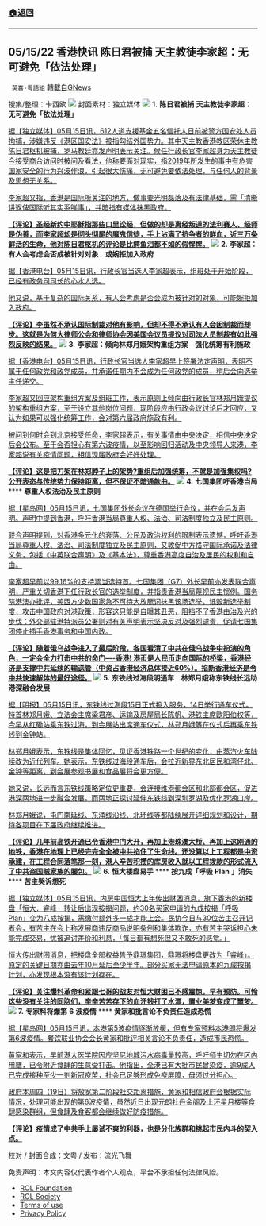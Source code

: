 ###  [:house:返回](README.md)
---


## 05/15/22 香港快讯 陈日君被捕 天主教徒李家超：无可避免「依法处理」
` 英喜-粵語組` [轉載自GNews](https://gnews.org/zh-hans/2535557/)

搜集/整理：卡西欧
 ![](https://assets.gnews.org/wp-content/uploads/2022/05/0515fenmian.jpg) 
封面素材：独立媒体
 ![](https://assets.gnews.org/wp-content/uploads/2022/05/2022-05-15-1.png) 
**1.** **陈日君被捕** **天主教徒李家超：无可避免「依法处理」**
 
[据【独立媒体】05月15日讯，612人道支援基金五名信托人日前被警方国安处人员拘捕，涉嫌违反《港区国安法》被指勾结外国势力。其中天主教香港教区荣休主教陈日君枢机被捕，罗马教廷亦发声明表示关注。候任行政长官李家超身为天主教徒今接受商台访问时被问及看法，他称要面对现实，指2019年所发生的事中有危害国家安全的行为兴波作浪，引起很大伤痛，无可避免要依法处理，与任何人的背景及思想无关系。](https://www.inmediahk.net/node/政經/陳日君被捕-天主教徒李家超：無可避免依法處理)
 
[李家超又指，香港是国际所关注的地方，做事要光明磊落及有法律基础，需「清晰讲返俾国际听其实系咩事」，并暗指有媒体抹黑政府。](https://www.inmediahk.net/node/政經/陳日君被捕-天主教徒李家超：無可避免依法處理)
 
**[【评论】圣经新约中耶稣指那些口里讼经，但做的却是离经叛道的法利赛人、经师是伪善，而李家超却是彻头彻尾的魔鬼信徒，手上沾满了抗争者的鲜血，近三万条鲜活的生命，他对陈日君枢机的评论是比鳄鱼泪都不如的假惺惺。](https://www.inmediahk.net/node/政經/陳日君被捕-天主教徒李家超：無可避免依法處理)**
 ![](https://assets.gnews.org/wp-content/uploads/2022/05/2022-05-15-2.png) 
**2.** **李家超：有人会考虑会否成被针对对象　或婉拒加入政府**
 
[据【香港电台】05月15日讯，行政长官当选人李家超表示，组班处于开始阶段，已经有政务司司长的心水人选。](https://news.rthk.hk/rthk/ch/component/k2/1648612-20220515.htm)
 
[他又说，基于复杂的国际关系，有人会考虑是否会成为被针对的对象，可能婉拒加入政府。](https://news.rthk.hk/rthk/ch/component/k2/1648612-20220515.htm)
 
**[【评论】李虽然不承认国际制裁对他有影响，但却不得不承认有人会因制裁而却步。这就是为何大律师公会和律师协会因美国会议员提议对司法人员制裁有如此强烈反映的结果。](https://news.rthk.hk/rthk/ch/component/k2/1648612-20220515.htm)**
 ![](https://assets.gnews.org/wp-content/uploads/2022/05/2022-05-15-3.png) 
**3.** **李家超：倾向林郑月娥架构重组方案　强化统筹有利施政**
 
[据【香港电台】05月15日讯，行政长官当选人李家超早上签署法定声明，表明不属于任何政党和政党成员，并承诺任期内不会成为任何政党的成员，稍后会向选举主任递交。](https://news.rthk.hk/rthk/ch/component/k2/1648610-20220515.htm)
 
[李家超又回应架构重组方案及组班工作，表示原则上倾向由行政长官林郑月娥提议的架构重组方案，至于设立其他岗位问题，现阶段应由行政会议讨论后才回应，又认为如果可以强化统筹工作，会对第六届政府施政有利。](https://news.rthk.hk/rthk/ch/component/k2/1648610-20220515.htm)
 
[被问到何时会到北京接受任命，李家超表示，有关事情由中央决定，相信中央决定后会公布。至于会否担心有第六波疫情，以至影响回归活动及中央领导人来港，李家超说有关疫情问题，相信现届政府会好好处理。](https://news.rthk.hk/rthk/ch/component/k2/1648610-20220515.htm)
 
**[【评论】这是把刀架在林郑脖子上的架势?重组后加强统筹，不就是加强集权吗? 公开表态与传统势力保持距离，但不保证不暗通款曲。](https://news.rthk.hk/rthk/ch/component/k2/1648610-20220515.htm)**
 ![](https://assets.gnews.org/wp-content/uploads/2022/05/2022-05-15-4.png) 
**4.** **七国集团吁香港当局** **** **尊重人权法治及民主原则**
 
[据【星岛网】05月15日讯，七国集团外长会议在德国举行会议，并在会后发声明。声明中提到香港，呼吁香港当局尊重人权、法治、司法制度独立及民主原则。](https://std.stheadline.com/realtime/article/1837418/即時-港聞-七國集團籲香港當局-尊重人權法治及民主原則)
 
[联合声明提到，对香港多元化的衰落、公民及政治权利的限制表示遗憾，呼吁香港当局尊重人权、法治、司法制度独立及民主原则，又敦促中方恪守国际承诺及法律义务，包括《中英联合声明》及《基本法》，尊重香港高度自治及居民的权利和自由。](https://std.stheadline.com/realtime/article/1837418/即時-港聞-七國集團籲香港當局-尊重人權法治及民主原則)
 
[李家超早前以99.16%的支持票当选特首。七国集团（G7）外长早前亦发表联合声明，严重关切香港下任行政长官的选举制度，并指责香港当局蔑视民主惯例。国务院港澳办批评，美西方少数国家急不可待大放厥词抹黑该场选举，诋毁新选举制度，攻击中国政府对港政策，形容这只能是自曝其丑恶，阻挡不了香港由治及兴的步伐；外交部驻港特派员公署则对有关声明表示坚决反对及强烈谴责，促请七国集团停止插手香港事务和中国内政。](https://std.stheadline.com/realtime/article/1837418/即時-港聞-七國集團籲香港當局-尊重人權法治及民主原則)
 
**[【评论】随着俄乌战争进入了最后阶段，各国看清了中共在俄乌战争中扮演的角色，一定会全力打击中共的命门—-香港! 港币是人民币走向国际的桥梁，香港经济是支撑中共延续的输送管（中资占香港经济总体接近60%）。掐断香港经济是令中共快速解体的最好途径。](https://std.stheadline.com/realtime/article/1837418/即時-港聞-七國集團籲香港當局-尊重人權法治及民主原則)**
 ![](https://assets.gnews.org/wp-content/uploads/2022/05/2022-05-15-5.png) 
**5.** **东铁线过海段明通车　林郑月娥称东铁线长远助港深融合发展**
 
[据【明报】05月15日讯，东铁线过海段15日正式投入服务，14日举行通车仪式。特首林郑月娥、立法会主席梁君彦、运输及房屋局长陈帆、港铁主席欧阳伯权等，今早从红磡站乘东铁过海，到会展站出席通车仪式，林郑月娥等在仪式后再乘东铁线到金钟站。](https://news.mingpao.com/ins/港聞/article/20220514/s00001/1652504529736/東鐵線過海段明通車-林鄭月娥試搭過海-稱東鐵線長遠助港深融合發展【短片】)
 
[林郑月娥表示，东铁线是集体回忆，见证香港铁路一个世纪的变化，由蒸汽火车陆续改为近代列车。她表示，东铁线过海段通车后，会拉近新界东北居民和湾仔北、金钟等距离，到会展参观书展和食品展将会更方便。](https://news.mingpao.com/ins/港聞/article/20220514/s00001/1652504529736/東鐵線過海段明通車-林鄭月娥試搭過海-稱東鐵線長遠助港深融合發展【短片】)
 
[她又说，长远而言东铁线策略定位更重要，会连接维港都会区和北部都会区，促进港深两地进一步融合发展，而两地正探讨延伸东铁线到深圳罗湖及优化罗湖口岸。](https://news.mingpao.com/ins/港聞/article/20220514/s00001/1652504529736/東鐵線過海段明通車-林鄭月娥試搭過海-稱東鐵線長遠助港深融合發展【短片】)
 
[林郑月娥说，屯门南延线、东涌线沿线、北环线等都陆续展开详细规划和设计，期待各项目在下届政府继续推进。](https://news.mingpao.com/ins/港聞/article/20220514/s00001/1652504529736/東鐵線過海段明通車-林鄭月娥試搭過海-稱東鐵線長遠助港深融合發展【短片】)
 
**[【评论】几年前高铁开通已令香港中门大开，再加上港珠澳大桥、再加上这刚通的地铁，香港在地理上已经完完全全被中共掐住了生命线。还没算以上工程都是中资承建，在工程合同落笔那一刻，港人辛苦积攒的库房收入就以工程拨款的形式流入了中共盗国贼家族的腰包。](https://news.mingpao.com/ins/港聞/article/20220514/s00001/1652504529736/東鐵線過海段明通車-林鄭月娥試搭過海-稱東鐵線長遠助港深融合發展【短片】)**
 ![](https://assets.gnews.org/wp-content/uploads/2022/05/2022-05-15-6.png) 
**6.** **恒大楼盘易手** **** **按九成「呼吸** **Plan** **」消失** **** **苦主哭诉想死**
 
[据【独立媒体】05月15日讯，内房中国恒大上年传出财困消息，旗下香港的新楼盘「恒大．睿峰」转让后出现按揭问题，约30名买家申请的九成按揭「呼吸 Plan」变为八成按揭，需缴付额外多一成才能上会。民协今日与30位苦主召开记者会，有苦主在会上称发展商违反商品说明条例和集体欺诈，亦有苦主哭诉担心未能完成交易，忧被追讨差价和利息，「每日都有想死但又不敢死的感觉。」](https://www.inmediahk.net/node/政經/恒大樓盤易手-按九成「呼吸plan」消失-苦主哭訴想死)
 
[恒大传出财困消息，把楼盘全部权益售予鼎珮集团，鼎珮将楼盘更改为「睿峰」。原定的关键日期亦由去年10月延后至少半年。部分买家无法申请原本的九成按揭计划，亦发现根本没有该计划存在。](https://www.inmediahk.net/node/政經/恒大樓盤易手-按九成「呼吸plan」消失-苦主哭訴想死)
 
**[【评论】关注爆料革命和紧跟七哥的战友对恒大财困已不感震惊，早有预防。可怜这些没有关注的同胞们，辛辛苦苦存下的血汗钱打了水漂，置业美梦变成了噩梦。](https://www.inmediahk.net/node/政經/恒大樓盤易手-按九成「呼吸plan」消失-苦主哭訴想死)**
 ![](https://assets.gnews.org/wp-content/uploads/2022/05/2022-05-15-7.png) 
**7.** **专家料将爆第** **6** **波疫情** **** **黄家和批言论不负责任造成恐慌**
 
[据【星岛网】05月15日讯，本港第5波疫情逐渐放缓，但有专家预料本港即将爆发第6波疫情。餐饮联业协会会长黄家和批评相关言论不负责任，造成市民恐慌。](https://std.stheadline.com/realtime/article/1837519/即時-港聞-專家料將爆第6波疫情-黃家和批言論不負責任造成恐慌)
 
[黄家和表示，早前港大医学院因应坚尼地城污水病毒量较高，呼吁师生切勿在区内用膳，已令附近食肆的生意受打击。他指出，全港已有大批市民曾染疫，逾9成人已完成接种至少一剂新冠疫苗，社会已足够形成免疫屏障，毋须过分担心。](https://std.stheadline.com/realtime/article/1837519/即時-港聞-專家料將爆第6波疫情-黃家和批言論不負責任造成恐慌)
 
[政府本周四（19日）将放宽第二阶段社交距离措施，黄家和相信政府会根据实际情况，处理可能出现的第6波疫情，虽然近日出现元朗牡丹金阁及上环星月楼等食肆感染群组，但食肆及食客都会继续做好防疫措施。](https://std.stheadline.com/realtime/article/1837519/即時-港聞-專家料將爆第6波疫情-黃家和批言論不負責任造成恐慌)
 
**[【评论】疫情成了中共手上屡试不爽的利器，也是分化族群和挑起市民内斗的契入点。](https://std.stheadline.com/realtime/article/1837519/即時-港聞-專家料將爆第6波疫情-黃家和批言論不負責任造成恐慌)**
 
校对 / 封面合成：文粤 / 发布：流光飞舞

免责声明：本文内容仅代表作者个人观点，平台不承担任何法律风险。
  
- [ROL Foundation](https://rolfoundation.org/)
- [ROL Society](https://rolsociety.org/)
- [Terms of use](https://gnews.org/terms-of-use-3/)
- [Privacy Policy](https://gnews.org/privacy-policy/)
